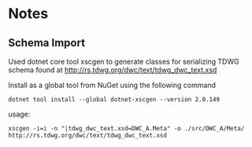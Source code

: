 # Notes

## Schema Import

Used dotnet core tool xscgen to generate classes for serializing TDWG schema found at
http://rs.tdwg.org/dwc/text/tdwg_dwc_text.xsd

Install as a global tool from NuGet using the following command
```
dotnet tool install --global dotnet-xscgen --version 2.0.149
```
usage:
```
xscgen -i=i -n "|tdwg_dwc_text.xsd=DWC_A.Meta" -o ./src/DWC_A/Meta/ http://rs.tdwg.org/dwc/text/tdwg_dwc_text.xsd
```
